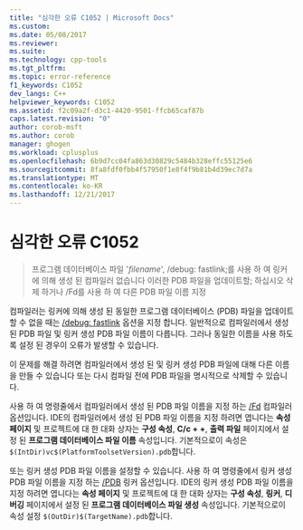 ```yaml
---
title: "심각한 오류 C1052 | Microsoft Docs"
ms.custom: 
ms.date: 05/08/2017
ms.reviewer: 
ms.suite: 
ms.technology: cpp-tools
ms.tgt_pltfrm: 
ms.topic: error-reference
f1_keywords: C1052
dev_langs: C++
helpviewer_keywords: C1052
ms.assetid: f2c09a2f-d3c1-4420-9501-ffcb65caf87b
caps.latest.revision: "0"
author: corob-msft
ms.author: corob
manager: ghogen
ms.workload: cplusplus
ms.openlocfilehash: 6b9d7cc04fa863d30829c5484b328effc55125e6
ms.sourcegitcommit: 8fa8fdf0fbb4f57950f1e8f4f9b81b4d39ec7d7a
ms.translationtype: MT
ms.contentlocale: ko-KR
ms.lasthandoff: 12/21/2017
---
```

# <a name="fatal-error-c1052"></a>심각한 오류 C1052  
  
> 프로그램 데이터베이스 파일 '*filename*', /debug: fastlink;를 사용 하 여 링커에 의해 생성 된 컴파일러 없습니다 이러한 PDB 파일을 업데이트할; 하십시오 삭제 하거나 /Fd를 사용 하 여 다른 PDB 파일 이름 지정  
  
컴파일러는 링커에 의해 생성 된 동일한 프로그램 데이터베이스 (PDB) 파일을 업데이트할 수 없을 때는 [/debug: fastlink](../../build/reference/debug-generate-debug-info.md) 옵션을 지정 합니다. 일반적으로 컴파일러에서 생성 된 PDB 파일 및 링커 생성 PDB 파일 이름이 다릅니다. 그러나 동일한 이름을 사용 하도록 설정 된 경우이 오류가 발생할 수 있습니다.  
  
이 문제를 해결 하려면 컴파일러에서 생성 된 및 링커 생성 PDB 파일에 대해 다른 이름을 만들 수 있습니다 또는 다시 컴파일 전에 PDB 파일을 명시적으로 삭제할 수 있습니다.  
  
사용 하 여 명령줄에서 컴파일러에서 생성 된 PDB 파일 이름을 지정 하는 [/Fd](../../build/reference/fd-program-database-file-name.md) 컴파일러 옵션입니다. IDE의 컴파일러에서 생성 된 PDB 파일 이름을 지정 하려면 엽니다는 **속성 페이지** 및 프로젝트에 대 한 대화 상자는 **구성 속성**, **C/c + +**,  **출력 파일** 페이지에서 설정 된 **프로그램 데이터베이스 파일 이름** 속성입니다. 기본적으로이 속성은 `$(IntDir)vc$(PlatformToolsetVersion).pdb`합니다.  
  
또는 링커 생성 PDB 파일 이름을 설정할 수 있습니다. 사용 하 여 명령줄에서 링커 생성 PDB 파일 이름을 지정 하는 [/PDB](../../build/reference/pdb-use-program-database.md) 링커 옵션입니다. IDE의 링커 생성 PDB 파일 이름을 지정 하려면 엽니다는 **속성 페이지** 및 프로젝트에 대 한 대화 상자는 **구성 속성**, **링커**,  **디버깅** 페이지에서 설정 된 **프로그램 데이터베이스 파일 생성** 속성입니다. 기본적으로이 속성 설정 `$(OutDir)$(TargetName).pdb`합니다.  
